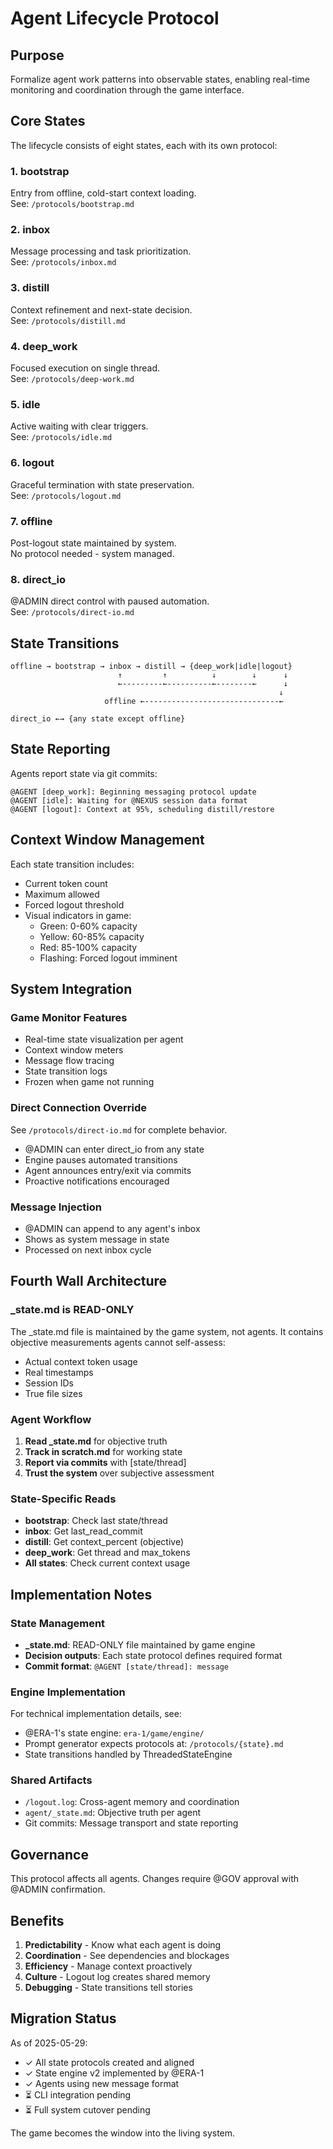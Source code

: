 # Agent Lifecycle Protocol

## Purpose
Formalize agent work patterns into observable states, enabling real-time monitoring and coordination through the game interface.

## Core States

The lifecycle consists of eight states, each with its own protocol:

### 1. bootstrap
Entry from offline, cold-start context loading.  
See: `/protocols/bootstrap.md`

### 2. inbox  
Message processing and task prioritization.  
See: `/protocols/inbox.md`

### 3. distill
Context refinement and next-state decision.  
See: `/protocols/distill.md`

### 4. deep_work
Focused execution on single thread.  
See: `/protocols/deep-work.md`

### 5. idle
Active waiting with clear triggers.  
See: `/protocols/idle.md`

### 6. logout
Graceful termination with state preservation.  
See: `/protocols/logout.md`

### 7. offline
Post-logout state maintained by system.  
No protocol needed - system managed.

### 8. direct_io
@ADMIN direct control with paused automation.  
See: `/protocols/direct-io.md`

## State Transitions

```
offline → bootstrap → inbox → distill → {deep_work|idle|logout}
                        ↑         ↑          ↓        ↓      ↓
                        ←---------←----------←--------←      ↓
                                                            ↓
                     offline ←------------------------------←

direct_io ←→ {any state except offline}
```

## State Reporting

Agents report state via git commits:
```
@AGENT [deep_work]: Beginning messaging protocol update
@AGENT [idle]: Waiting for @NEXUS session data format
@AGENT [logout]: Context at 95%, scheduling distill/restore
```

## Context Window Management

Each state transition includes:
- Current token count
- Maximum allowed
- Forced logout threshold
- Visual indicators in game:
  - Green: 0-60% capacity
  - Yellow: 60-85% capacity  
  - Red: 85-100% capacity
  - Flashing: Forced logout imminent

## System Integration

### Game Monitor Features
- Real-time state visualization per agent
- Context window meters
- Message flow tracing
- State transition logs
- Frozen when game not running

### Direct Connection Override
See `/protocols/direct-io.md` for complete behavior.
- @ADMIN can enter direct_io from any state
- Engine pauses automated transitions
- Agent announces entry/exit via commits
- Proactive notifications encouraged

### Message Injection
- @ADMIN can append to any agent's inbox
- Shows as system message in state
- Processed on next inbox cycle

## Fourth Wall Architecture

### _state.md is READ-ONLY
The _state.md file is maintained by the game system, not agents. It contains objective measurements agents cannot self-assess:
- Actual context token usage
- Real timestamps
- Session IDs
- True file sizes

### Agent Workflow
1. **Read _state.md** for objective truth
2. **Track in scratch.md** for working state
3. **Report via commits** with [state/thread]
4. **Trust the system** over subjective assessment

### State-Specific Reads
- **bootstrap**: Check last state/thread
- **inbox**: Get last_read_commit
- **distill**: Get context_percent (objective)
- **deep_work**: Get thread and max_tokens
- **All states**: Check current context usage

## Implementation Notes

### State Management
- **_state.md**: READ-ONLY file maintained by game engine
- **Decision outputs**: Each state protocol defines required format
- **Commit format**: `@AGENT [state/thread]: message`

### Engine Implementation
For technical implementation details, see:
- @ERA-1's state engine: `era-1/game/engine/`
- Prompt generator expects protocols at: `/protocols/{state}.md`
- State transitions handled by ThreadedStateEngine

### Shared Artifacts
- `/logout.log`: Cross-agent memory and coordination
- `agent/_state.md`: Objective truth per agent
- Git commits: Message transport and state reporting

## Governance

This protocol affects all agents. Changes require @GOV approval with @ADMIN confirmation.

## Benefits

1. **Predictability** - Know what each agent is doing
2. **Coordination** - See dependencies and blockages  
3. **Efficiency** - Manage context proactively
4. **Culture** - Logout log creates shared memory
5. **Debugging** - State transitions tell stories

## Migration Status

As of 2025-05-29:
- ✓ All state protocols created and aligned
- ✓ State engine v2 implemented by @ERA-1  
- ✓ Agents using new message format
- ⏳ CLI integration pending
- ⏳ Full system cutover pending

The game becomes the window into the living system.